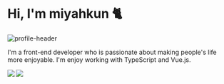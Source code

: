 # Hi, I'm miyahkun 🐈

![profile-header](https://user-images.githubusercontent.com/30929020/139707501-8f1b7dc7-e3b4-4f3e-abba-132293f59fe7.png)

I'm a front-end developer who is passionate about making people's life more enjoyable. I'm enjoy working with TypeScript and Vue.js.

<a href="https://github.com/anuraghazra/github-readme-stats">
  <img align="left" src="https://github-readme-stats.vercel.app/api?username=miyahkun&count_private=true&show_icons=true&theme=radical" />
</a>
<a href="https://github.com/anuraghazra/github-readme-stats">
  <img align="left" src="https://github-readme-stats.vercel.app/api/top-langs/?username=miyahkun&layout=compact&theme=radical" />
</a>
